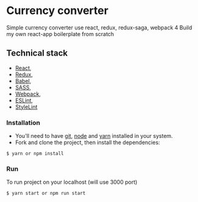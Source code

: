 # Currency converter

Simple currency converter use react, redux, redux-saga, webpack 4
Build my own react-app boilerplate from scratch

## Technical stack

* [React](https://facebook.github.io/react/),
* [Redux](http://redux.js.org/),
* [Babel](https://babeljs.io/),
* [SASS](http://sass-lang.com/),
* [Webpack](http://webpack.github.io/),
* [ESLint](http://eslint.org/),
* [StyleLint](http://stylelint.io/user-guide/configuration/)


### Installation

* You'll need to have [git](https://git-scm.com/), [node](https://nodejs.org/en/) and [yarn](https://yarnpkg.com/) installed in your system.
* Fork and clone the project, then install the dependencies:

```
$ yarn or npm install
```

### Run

To run project on your localhost (will use 3000 port)

```
$ yarn start or npm run start
```
